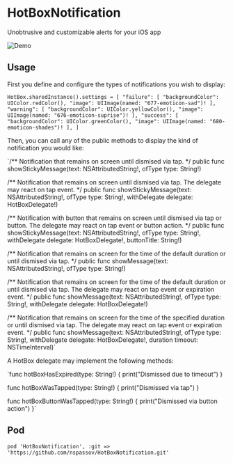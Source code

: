 # HotBoxNotification
Unobtrusive and customizable alerts for your iOS app

![Demo](http://i.imgur.com/51F5YNu.gif)

## Usage

First you define and configure the types of notifications you wish to display:

`HotBox.sharedInstance().settings = [
    "failure": [ "backgroundColor": UIColor.redColor(), "image": UIImage(named: "677-emoticon-sad")! ],
    "warning": [ "backgroundColor": UIColor.yellowColor(), "image": UIImage(named: "676-emoticon-suprise")! ],
    "success": [ "backgroundColor": UIColor.greenColor(), "image": UIImage(named: "680-emoticon-shades")! ],
]`

Then, you can call any of the public methods to display the kind of notification you would like:

`/**
 Notification that remains on screen until dismised via tap.
 */
public func showStickyMessage(text: NSAttributedString!, ofType type: String!)

/**
 Notification that remains on screen until dismised via tap. The delegate may react on tap event.
 */
public func showStickyMessage(text: NSAttributedString!, ofType type: String!, withDelegate delegate: HotBoxDelegate!)

/**
 Notification with button that remains on screen until dismised via tap or button. The delegate may react on tap event or button action.
 */
public func showStickyMessage(text: NSAttributedString!, ofType type: String!, withDelegate delegate: HotBoxDelegate!, buttonTitle: String!)

/**
 Notification that remains on screen for the time of the default duration or until dismised via tap.
 */
public func showMessage(text: NSAttributedString!, ofType type: String!)

/**
 Notification that remains on screen for the time of the default duration or until dismised via tap. The delegate may react on tap event or expiration event.
 */
public func showMessage(text: NSAttributedString!, ofType type: String!, withDelegate delegate: HotBoxDelegate!)

/**
 Notification that remains on screen for the time of the specified duration or until dismised via tap. The delegate may react on tap event or expiration event.
 */
public func showMessage(text: NSAttributedString!, ofType type: String!, withDelegate delegate: HotBoxDelegate!, duration timeout: NSTimeInterval)`

A HotBox delegate may implement the following methods:

`func hotBoxHasExpired(type: String!) {
    print("Dismissed due to timeout")
}

func hotBoxWasTapped(type: String!) {
    print("Dismissed via tap")
}

func hotBoxButtonWasTapped(type: String!) {
    print("Dismissed via button action")
}`

## Pod

`pod 'HotBoxNotification', :git => 'https://github.com/nspassov/HotBoxNotification.git'`
